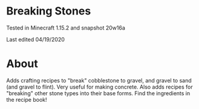 # Breaking Stones

Tested in Minecraft 1.15.2 and snapshot 20w16a

Last edited 04/19/2020

# About

Adds crafting recipes to "break" cobblestone to gravel, and gravel to sand (and gravel to flint).  Very useful for making concrete.  Also adds recipes for "breaking" other stone types into their base forms.  Find the ingredients in the recipe book!
